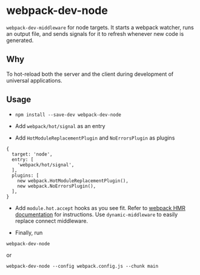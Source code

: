 # webpack-dev-node

`webpack-dev-middleware` for node targets. It starts a webpack watcher, runs an output file, and sends signals for it to refresh whenever new code is generated.

## Why

To hot-reload both the server and the client during development of universal applications.

## Usage

* `npm install --save-dev webpack-dev-node`

* Add `webpack/hot/signal` as an entry  

* Add `HotModuleReplacementPlugin` and `NoErrorsPlugin` as plugins

```
{
  target: 'node',
  entry: [
    'webpack/hot/signal',
  ],
  plugins: [
    new webpack.HotModuleReplacementPlugin(),
    new webpack.NoErrorsPlugin(),
  ],
}
```

* Add `module.hot.accept` hooks as you see fit. Refer to [webpack HMR documentation](https://webpack.github.io/docs/hot-module-replacement.html) for instructions. Use `dynamic-middleware` to easily replace connect middleware.

* Finally, run

`webpack-dev-node`

or

`webpack-dev-node --config webpack.config.js --chunk main`
